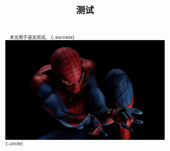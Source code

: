 ﻿---
layout: article
title: 测试
mathjax: true
key:
---
　本文用于语法测试。
{:.success}  
![spiderman](image.jpg){:.circle}
